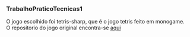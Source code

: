 ### TrabalhoPraticoTecnicas1 ###
O jogo escolhido foi tetris-sharp, que é o jogo tetris feito em monogame.  
O repositorio do jogo original encontra-se [aqui](https://github.com/daxnet/tetris-sharp)
